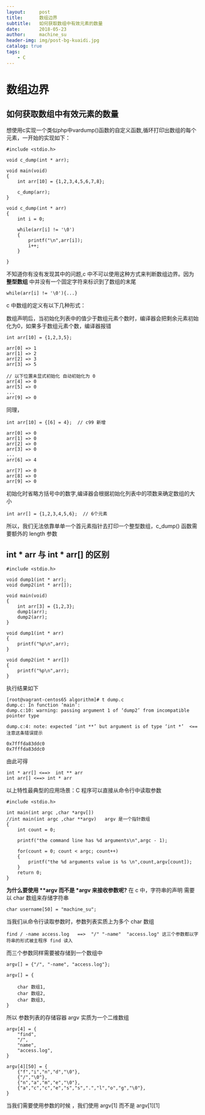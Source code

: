```yaml
---
layout:     post
title:      数组边界
subtitle:   如何获取数组中有效元素的数量
date:       2018-05-23
author:     machine_su
header-img: img/post-bg-kuaidi.jpg
catalog: true
tags:
    - C
---
```

# 数组边界

## 如何获取数组中有效元素的数量

想使用c实现一个类似php中vardump()函数的自定义函数,循环打印出数组的每个元素，一开始的实现如下：
	
	#include <stdio.h>
	
	void c_dump(int * arr);
	
	void main(void)
	{
	    int arr[10] = {1,2,3,4,5,6,7,8};
	
	    c_dump(arr);
	}
	
	void c_dump(int * arr)
	{
	    int i = 0;
	
	    while(arr[i] != '\0')
	    {
	        printf("\n",arr[i]);
	        i++;
	    }
	
	}

不知道你有没有发现其中的问题,c 中不可以使用这种方式来判断数组边界。因为 **整型数组** 中并没有一个固定字符来标识到了数组的末尾

	while(arr[i] != '\0'){...}

c 中数组的定义有以下几种形式：

数组声明后，当初始化列表中的值少于数组元素个数时，编译器会把剩余元素初始化为0，如果多于数组元素个数，编译器报错 

	
	int arr[10] = {1,2,3,5};

	arr[0] => 1
	arr[1] => 2
	arr[2] => 3
	arr[3] => 5
	
	// 以下位置未显式初始化 自动初始化为 0 
	arr[4] => 0
	arr[5] => 0
	...
	arr[9] => 0
	
同理，

	int arr[10] = {[6] = 4};  // c99 新增
	
	arr[0] => 0
	arr[1] => 0
	arr[2] => 0
	arr[3] => 0
	... 
	arr[6] => 4

	arr[7] => 0
	arr[8] => 0
	arr[9] => 0

初始化时省略方括号中的数字,编译器会根据初始化列表中的项数来确定数组的大小

	int arr[] = {1,2,3,4,5,6};  // 6个元素


所以，我们无法依靠单单一个首元素指针去打印一个整型数组，c_dump() 函数需要额外的 length 参数



	

##  int * arr  与 int * arr[] 的区别

	#include <stdio.h>
	
	void dump1(int * arr);
	void dump2(int * arr[]);
	
	void main(void)
	{
	    int arr[3] = {1,2,3};
	    dump1(arr);
	    dump2(arr);
	}
	
	void dump1(int * arr)
	{
	    printf("%p\n",arr);
	}
	
	void dump2(int * arr[])
	{
	    printf("%p\n",arr);
	}


执行结果如下


    [root@vagrant-centos65 algorithm]# t dump.c
    dump.c: In function ‘main’:
    dump.c:10: warning: passing argument 1 of ‘dump2’ from incompatible pointer type

    dump.c:4: note: expected ‘int **’ but argument is of type ‘int *’  <== 注意这条错误提示

    0x7fffda83ddc0
    0x7fffda83ddc0

由此可得

    int * arr[] <==>  int ** arr
    int arr[] <==> int * arr

以上特性最典型的应用场景：C 程序可以直接从命令行中读取参数
	
	#include <stdio.h>

	int main(int argc ,char *argv[])
	//int main(int argc ,char **argv)   argv 是一个指针数组
	{
	    int count = 0;
	
	    printf("the command line has %d arguments\n",argc - 1);
	
	    for(count = 0; count < argc; count++)
	    {
	        printf("the %d arguments value is %s \n",count,argv[count]);
	    }
	    return 0;
	}


**为什么要使用 \*\*argv 而不是 \*argv 来接收参数呢?**   在 c 中，字符串的声明 需要以 char 数组来存储字符串
	
	char username[50] = "machine_su";

当我们从命令行读取参数时，参数列表实质上为多个 char 数组

	find / -name access.log   ==>  "/" "-name"  "access.log" 这三个参数都以字符串的形式被主程序 find 读入

而三个参数同样需要被存储到一个数组中
	
	argv[] = {"/", "-name", "access.log"};
	
	argv[] = {

		char 数组1,
		char 数组2,
		char 数组3,
	}

所以 参数列表的存储容器  argv 实质为一个二维数组

	argv[4] = {
		"find",
		"/",
		"name",
		"access.log",
	}
	
	argv[4][50] = {
		{"f","i","n","d","\0"},
		{"/","\0"},
		{"n","a","m","e","\0"},
		{"a","c","c","e","s","s",".","l","o","g","\0"},
	} 

当我们需要使用参数的时候 ，我们使用 argv[1]  而不是 argv[1]\[1]

